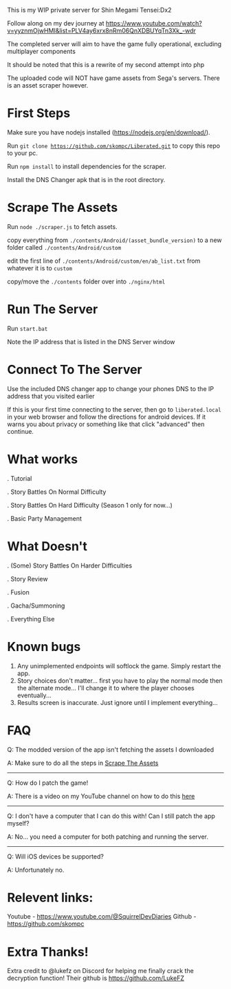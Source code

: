 This is my WIP private server for Shin Megami Tensei:Dx2

Follow along on my dev journey at https://www.youtube.com/watch?v=yyznmOjwHMI&list=PLV4ay6xrx8nRm06QnXDBUYqTn3Xk_-wdr

The completed server will aim to have the game fully operational, excluding multiplayer components

It should be noted that this is a rewrite of my second attempt into php

The uploaded code will NOT have game assets from Sega's servers. There is an asset scraper however.

# First Steps
Make sure you have nodejs installed (https://nodejs.org/en/download/).

Run <code>git clone https://github.com/skompc/Liberated.git</code> to copy this repo to your pc.

Run <code>npm install</code> to install dependencies for the scraper.

Install the DNS Changer apk that is in the root directory.

# Scrape The Assets

Run <code>node ./scraper.js</code> to fetch assets.

copy everything from <code>./contents/Android/(asset_bundle_version)</code> to a new folder called <code>./contents/Android/custom</code>

edit the first line of <code>./contents/Android/custom/en/ab_list.txt</code> from whatever it is to <code>custom</code>

copy/move the <code>./contents</code> folder over into <code>./nginx/html</code>

# Run The Server

Run <code>start.bat</code>

Note the IP address that is listed in the DNS Server window

# Connect To The Server
Use the included DNS changer app to change your phones DNS to the IP address that you visited earlier

If this is your first time connecting to the server, then go to <code>liberated.local</code> in your web browser and follow the directions for android devices. If it warns you about privacy or something like that click "advanced" then continue.

# What works
. Tutorial

. Story Battles On Normal Difficulty

. Story Battles On Hard Difficulty (Season 1 only for now...)

. Basic Party Management

# What Doesn't
. (Some) Story Battles On Harder Difficulties

. Story Review

. Fusion

. Gacha/Summoning

. Everything Else

# Known bugs

1. Any unimplemented endpoints will softlock the game. Simply restart the app.
2. Story choices don't matter... first you have to play the normal mode then the alternate mode... I'll change it to where the player chooses eventually...
3. Results screen is inaccurate. Just ignore until I implement everything...

# FAQ

Q: The modded version of the app isn't fetching the assets I downloaded

A: Make sure to do all the steps in [Scrape The Assets](#scrape-the-assets)

----------------------------------------------

Q: How do I patch the game!

A: There is a video on my YouTube channel on how to do this [here](https://youtu.be/U4BZSEMW9XM)

----------------------------------------------

Q: I don't have a computer that I can do this with! Can I still patch the app myself?

A: No... you need a computer for both patching and running the server.

----------------------------------------------

Q: Will iOS devices be supported?

A: Unfortunately no.

# Relevent links:

Youtube - https://www.youtube.com/@SquirrelDevDiaries
Github - https://github.com/skompc

# Extra Thanks!
Extra credit to @lukefz on Discord for helping me finally crack the decryption function! Their github is https://github.com/LukeFZ
